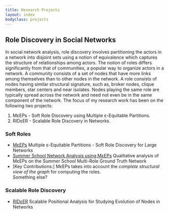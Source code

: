 ```yaml
---
title: Research Projects
layout: index
bodyclass: projects
---
```


Role Discovery in Social Networks
---------------------------------
In social network analysis, role discovery involves partitioning the actors in a network into disjoint sets using a notion of equivalence which captures the structure of relationships among actors. The notion of roles differs significantly from that of communities, a popular way to organize actors in a network. A community consists of a set of nodes that have more links among themselves than to other nodes in the network. A role consists of nodes having similar structural signature, such as, broker nodes, clique members, star centers and near isolates. Nodes playing the same role are  typically spread across the network and need not even be in the same component of the network. The focus of my research work has been on the following two projects:

1. M&epsilon;EPs - Soft Role Discovery using Multiple &epsilon;-Equitable Partitions.
2. RID&epsilon;ER - Scalable Role Discovery in Networks.


### Soft Roles

* [M&epsilon;EPs](https://www.dropbox.com/s/mw590lpgre5bxiq/meeps.pdf?dl=0) <span>Multiple &epsilon;-Equitable Partitions - Soft Role Discovery for Large Networks</span>
* [Summer School Network Analysis using M&epsilon;EPs](http://randomsurfer.in/summer.html) <span>Qualitative analysis of M&epsilon;EPs on the Summer School Multi-Role Ground Truth Network</span>
* [Key Contributions:] <span>M&epsilon;EPs takes into account the <i>complete structural view of the graph</i> for computing the roles.</span> <br /> <span> Something else? </span>

### Scalable Role Discovery
* [RID&epsilon;ER](http://arxiv.org/abs/1402.3797) <span>Scalable Positional Analysis for Studying Evolution of Nodes in Networks</span>
